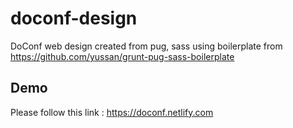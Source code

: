 # doconf-design
DoConf web design created from pug, sass using boilerplate from https://github.com/yussan/grunt-pug-sass-boilerplate

## Demo 
Please follow this link : https://doconf.netlify.com
